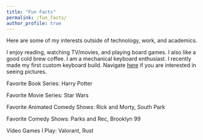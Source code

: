 ```yaml
---
title: "Fun Facts"
permalink: /fun_facts/
author_profile: true
---
```


<html>
  <head>
    <link href="https://fonts.googleapis.com/css?family=Roboto&display=swap" rel="stylesheet">
    <script type="text/javascript">
      var host = "theshwin.com/fun_facts/";
      if ((host == window.location.host) && (window.location.protocol != "https:"))
        window.location.protocol = "https";
    </script>
  </head>
</html>

Here are some of my interests outside of technology, work, and academics.

I enjoy reading, watching TV/movies, and playing board games. I also like a good cold brew coffee. 
I am a mechanical keyboard enthusiast. I recently made my first custom keyboard build. Navigate [here](https://theshwin.com/keyboards/) if you are interested in seeing pictures.


Favorite Book Series: Harry Potter

Favorite Movie Series: Star Wars

Favorite Animated Comedy Shows: Rick and Morty, South Park

Favorite Comedy Shows: Parks and Rec, Brooklyn 99

Video Games I Play: Valorant, Rust
